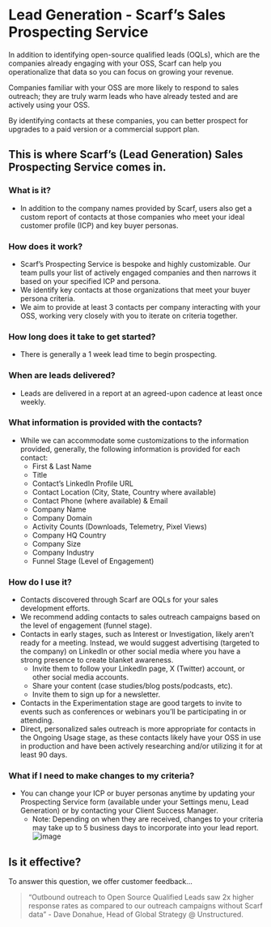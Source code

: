 # Lead Generation - Scarf’s Sales Prospecting Service

In addition to identifying open-source qualified leads (OQLs), which are the companies already engaging with your OSS, Scarf can help you operationalize that data so you can focus on growing your revenue. 

Companies familiar with your OSS are more likely to respond to sales outreach; they are truly warm leads who have already tested and are actively using your OSS.

By identifying contacts at these companies, you can better prospect for upgrades to a paid version or a commercial support plan. 

## This is where Scarf’s (Lead Generation) Sales Prospecting Service comes in. 

### What is it? 
- In addition to the company names provided by Scarf, users also get a custom report of contacts at those companies who meet your ideal customer profile (ICP) and key buyer personas.

### How does it work? 
- Scarf’s Prospecting Service is bespoke and highly customizable. Our team pulls your list of actively engaged companies and then narrows it based on your specified ICP and persona.
- We identify key contacts at those organizations that meet your buyer persona criteria. 
- We aim to provide at least 3 contacts per company interacting with your OSS, working very closely with you to iterate on criteria together.

### How long does it take to get started? 
- There is generally a 1 week lead time to begin prospecting. 

### When are leads delivered? 
- Leads are delivered in a report at an agreed-upon cadence at least once weekly. 

### What information is provided with the contacts? 
- While we can accommodate some customizations to the information provided, generally, the following information is provided for each contact: 
    - First & Last Name
    - Title
    - Contact’s LinkedIn Profile URL
    - Contact Location (City, State, Country where available)
    - Contact Phone (where available) & Email
    - Company Name
    - Company Domain
    - Activity Counts (Downloads, Telemetry, Pixel Views)
    - Company HQ Country
    - Company Size
    - Company Industry
    - Funnel Stage (Level of Engagement)

### How do I use it?
- Contacts discovered through Scarf are OQLs for your sales development efforts.
- We recommend adding contacts to sales outreach campaigns based on the level of engagement (funnel stage). 
- Contacts in early stages, such as Interest or Investigation, likely aren’t ready for a meeting. Instead, we would suggest advertising (targeted to the company) on LinkedIn or other social media where you have a strong presence to create blanket awareness.
    - Invite them to follow your LinkedIn page, X (Twitter) account, or other social media accounts.
    - Share your content (case studies/blog posts/podcasts, etc).
    - Invite them to sign up for a newsletter.
- Contacts in the Experimentation stage are good targets to invite to events such as conferences or webinars you’ll be participating in or attending. 
- Direct, personalized sales outreach is more appropriate for contacts in the Ongoing Usage stage, as these contacts likely have your OSS in use in production and have been actively researching and/or utilizing it for at least 90 days. 

### What if I need to make changes to my criteria? 
- You can change your ICP or buyer personas anytime by updating your Prospecting Service form (available under your Settings menu, Lead Generation) or by contacting your Client Success Manager. 
    - Note: Depending on when they are received, changes to your criteria may take up to 5 business days to incorporate into your lead report.
![image](https://github.com/user-attachments/assets/7ac570e8-6d88-4235-b9c0-f4f2bb6ee8d6)


## Is it effective? 
To answer this question, we offer customer feedback…

> “Outbound outreach to Open Source Qualified Leads saw 2x higher response rates as compared to our outreach campaigns without Scarf data” - Dave Donahue, Head of Global Strategy @ Unstructured.
